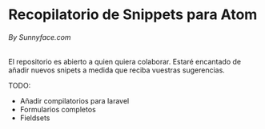 # Recopilatorio de Snippets para Atom
###### By Sunnyface.com

El repositorio es abierto a quien quiera colaborar.
Estaré encantado de añadir nuevos snipets a medida que reciba vuestras sugerencias.

TODO:
- Añadir compilatorios para laravel
- Formularios completos
- Fieldsets
